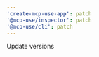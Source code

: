 ```yaml
---
'create-mcp-use-app': patch
'@mcp-use/inspector': patch
'@mcp-use/cli': patch
---
```


Update versions
